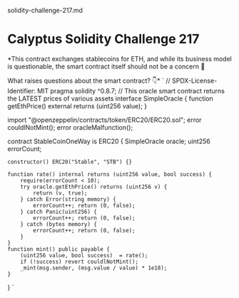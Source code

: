 solidity-challenge-217.md

# Calyptus Solidity Challenge 217
*This contract exchanges stablecoins for ETH, and while its business model is questionable, the smart contract itself should not be a concern 📜

What raises questions about the smart contract? 👇*
`
// SPDX-License-Identifier: MIT
pragma solidity ^0.8.7;
// This oracle smart contract returns the LATEST prices of various assets
interface SimpleOracle {
    function getEthPrice() external returns (uint256 value);
}

import "@openzeppelin/contracts/token/ERC20/ERC20.sol";
error couldlNotMint(); 
error oracleMalfunction();

contract StableCoinOneWay is ERC20 {
    SimpleOracle oracle;
    uint256 errorCount;

    constructor() ERC20("Stable", "STB") {}

    function rate() internal returns (uint256 value, bool success) {
        require(errorCount < 10); 
        try oracle.getEthPrice() returns (uint256 v) {
            return (v, true);
        } catch Error(string memory) {
            errorCount++; return (0, false);
        } catch Panic(uint256) {
            errorCount++; return (0, false);
        } catch (bytes memory) {
            errorCount++; return (0, false);
        }
    }
    function mint() public payable {
        (uint256 value, bool success)  = rate();
        if (!success) revert couldlNotMint();
        _mint(msg.sender, (msg.value / value) * 1e18);
    }
}
`